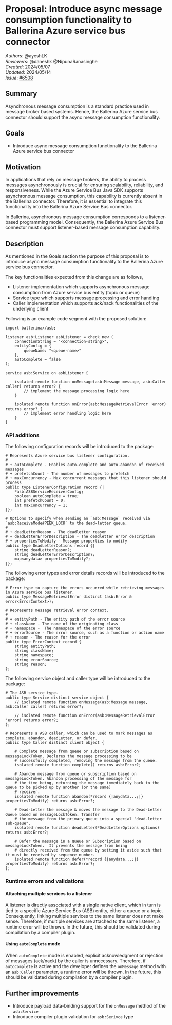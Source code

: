 # Proposal: Introduce async message consumption functionality to Ballerina Azure service bus connector

_Authors_: @ayeshLK \
_Reviewers_: @daneshk @NipunaRanasinghe \
_Created_: 2024/05/07 \
_Updated_: 2024/05/14 \
_Issue_: [#6508](https://github.com/ballerina-platform/ballerina-library/issues/6508)

## Summary

Asynchronous message consumption is a standard practice used in message broker based systems. Hence, the 
Ballerina Azure service bus connector should support the async message consumption functionality.

## Goals

- Introduce async message consumption functionality to the Ballerina Azure service bus connector

## Motivation

In applications that rely on message brokers, the ability to process messages asynchronously is crucial for 
ensuring scalability, reliability, and responsiveness. While the Azure Service Bus Java SDK supports asynchronous 
message consumption, this capability is currently absent in the Ballerina connector. Therefore, it is essential to 
integrate this functionality into the Ballerina Azure Service Bus connector.

In Ballerina, asynchronous message consumption corresponds to a listener-based programming model. Consequently, 
the Ballerina Azure Service Bus connector must support listener-based message consumption capability.

## Description

As mentioned in the Goals section the purpose of this proposal is to introduce async message consumption 
functionality to the Ballerina Azure service bus connector.

The key functionalities expected from this change are as follows,

- Listener implementation which supports asynchronous message consumption from Azure service bus entity (topic or queue)
- Service type which supports message processing and error handling
- Caller implementation which supports ack/nack functionalities of the underlying client

Following is an example code segment with the proposed solution:

```ballerina
import ballerinax/asb;

listener asb:Listener asbListener = check new (
    connectionString = "<connection-string>",
    entityConfig = {
        queueName: "<queue-name>"
    },
    autoComplete = false
);

service asb:Service on asbListener {

    isolated remote function onMessage(asb:Message message, asb:Caller caller) returns error? {
        // implement the message processing logic here
    }

    isolated remote function onError(asb:MessageRetrievalError 'error) returns error? {
        // implement error handling logic here
    }
}
```

### API additions

The following configuration records will be introduced to the package:

```ballerina
# Represents Azure service bus listener configuration.
#
# + autoComplete - Enables auto-complete and auto-abandon of received messages 
# + prefetchCount - The number of messages to prefetch  
# + maxConcurrency - Max concurrent messages that this listener should process
public type ListenerConfiguration record {|
    *asb:ASBServiceReceiverConfig;
    boolean autoComplete = true;
    int prefetchCount = 0;
    int maxConcurrency = 1;
|};

# Options to specify when sending an `asb:Message` received via `asb:ReceiveMode#PEEK_LOCK` to the dead-letter queue.
#
# + deadLetterReason - The deadletter reason
# + deadLetterErrorDescription - The deadletter error description
# + propertiesToModify - Message properties to modify
public type DeadLetterOptions record {|
    string deadLetterReason?;
    string deadLetterErrorDescription?;
    map<anydata> propertiesToModify?;
|};
```

The following error types and error details records will be introduced to the package:

```ballerina
# Error type to capture the errors occurred while retrieving messages in Azure service bus listener.
public type MessageRetrievalError distinct (asb:Error & error<ErrorContext>);

# Represents message retrieval error context.
#
# + entityPath - The entity path of the error source  
# + className - The name of the originating class    
# + namespace -  The namespace of the error source  
# + errorSource - The error source, such as a function or action name   
# + reason - The reason for the error
public type ErrorContext record {
    string entityPath;
    string className;
    string namespace;
    string errorSource;
    string reason;
};
```

The following service object and caller type will be introduced to the package:

```ballerina
# The ASB service type.
public type Service distinct service object {
    // isolated remote function onMessage(asb:Message message, asb:Caller caller) returns error?;

    // isolated remote function onError(asb:MessageRetrievalError 'error) returns error?;
};

# Represents a ASB caller, which can be used to mark messages as complete, abandon, deadLetter, or defer.
public type Caller distinct client object {

    # Complete message from queue or subscription based on messageLockToken. Declares the message processing to be 
    # successfully completed, removing the message from the queue.
    isolated remote function complete() returns asb:Error?;

    # Abandon message from queue or subscription based on messageLockToken. Abandon processing of the message for 
    # the time being, returning the message immediately back to the queue to be picked up by another (or the same) 
    # receiver.
    isolated remote function abandon(*record {|anydata...;|} propertiesToModify) returns asb:Error?;

    # Dead-Letter the message & moves the message to the Dead-Letter Queue based on messageLockToken. Transfer 
    # the message from the primary queue into a special "dead-letter sub-queue".
    isolated remote function deadLetter(*DeadLetterOptions options) returns asb:Error?;

    # Defer the message in a Queue or Subscription based on messageLockToken.  It prevents the message from being 
    # directly received from the queue by setting it aside such that it must be received by sequence number.
    isolated remote function defer(*record {|anydata...;|} propertiesToModify) returns asb:Error?;
};
```

### Runtime errors and validations

#### Attaching multiple services to a listener

A listener is directly associated with a single native client, which in turn is tied to a specific Azure Service Bus (ASB) entity, either a queue or a topic. Consequently, linking multiple services to the same listener does not make sense. Therefore, if multiple services are attached to the same listener, a runtime error will be thrown. In the future, this should be validated during compilation by a compiler plugin.

#### Using `autoComplete` mode

When `autoComplete` mode is enabled, explicit acknowledgment or rejection of messages (ack/nack) by the caller is unnecessary. Therefore, if `autoComplete` is active and the developer defines the `onMessage` method with an `asb:Caller` parameter, a runtime error will be thrown. In the future, this should be validated during compilation by a compiler plugin.

## Further improvements

- Introduce payload data-binding support for the `onMessage` method of the `asb:Service`
- Introduce compiler plugin validation for `asb:Serivce` type
